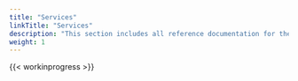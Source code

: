 ```yaml
---
title: "Services"
linkTitle: "Services"
description: "This section includes all reference documentation for the APIs exposed by the Core Application Services."
weight: 1
---
```


{{< workinprogress >}}
